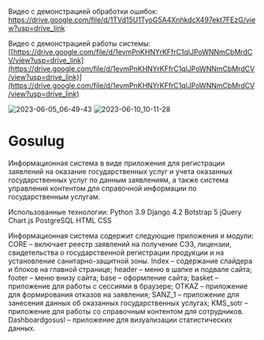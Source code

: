 

Видео с демонстрацией обработки ошибок:
https://drive.google.com/file/d/1TVd15U1TyoG5A4XnhkdcX497ekt7FEzG/view?usp=drive_link

Видео с демонстрацией работы системы:
[[https://drive.google.com/file/d/1evmPnKHNYrKFfrC1qlJPoWNNmCbMrdCV/view?usp=drive_link](https://drive.google.com/file/d/1evmPnKHNYrKFfrC1qlJPoWNNmCbMrdCV/view?usp=drive_link)](https://drive.google.com/file/d/1evmPnKHNYrKFfrC1qlJPoWNNmCbMrdCV/view?usp=drive_link)


![2023-06-05_06-49-43](https://github.com/GIT1496/Gosulug/assets/96841752/28662eec-0ccf-41eb-9cdb-eb29f0806ce4)
![2023-06-10_10-11-28](https://github.com/GIT1496/Gosulug/assets/96841752/d7b3b672-171c-48c9-ac44-72a1687d471a)
# Gosulug
Информационная система в виде приложения для регистрации заявлений на оказание государственных услуг и учета оказанных государственных услуг по данным заявлениям, а также система управления контентом для справочной информации по государственным услугам.

Использованные технологии:
Python 3.9
Django 4.2
Botstrap 5
jQuery
Chart.js
PostgreSQL
HTML
CSS

Информационная система содержит следующие приложения и модули:
CORE – включает реестр заявлений на получение СЭЗ, лицензии, свидетельства о государственной регистрации продукции и на установление санитарно-защитной зоны. 
Index – содержание слайдера и блоков на главной странице;
header – меню в шапке и подвале сайта;
footer – меню внизу сайта;
base – оформление сайта;
basket –приложение для работы с сессиями в браузере;
OTKAZ – приложение для формирования отказов на заявления;
SANZ_1 – приложение для занесения данных об оказанных государственных услугах;
KMS_sotr – приложение для работы со справочным контентом для сотрудников.
Dashboardgosusl – приложение для визуализации статистических данных.

